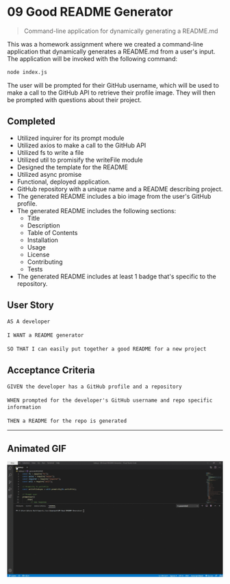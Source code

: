# 09 Good README Generator
> Command-line application for dynamically generating a README.md

This was a homework assignment where we created a command-line application that dynamically generates a README.md from a user's input. The application will be invoked with the following command:

```sh
node index.js
```

The user will be prompted for their GitHub username, which will be used to make a call to the GitHub API to retrieve their profile image. They will then be prompted with questions about their project.

## Completed
* Utilized inquirer for its prompt module
* Utilized axios to make a call to the GitHub API
* Utilized fs to write a file
* Utilized util to promisify the writeFile module
* Designed the template for the README
* Utilized async promise
* Functional, deployed application.
* GitHub repository with a unique name and a README describing project.
* The generated README includes a bio image from the user's GitHub profile.
* The generated README includes the following sections: 
  * Title
  * Description
  * Table of Contents
  * Installation
  * Usage
  * License
  * Contributing
  * Tests
* The generated README includes at least 1 badge that's specific to the repository.


## User Story

```
AS A developer

I WANT a README generator

SO THAT I can easily put together a good README for a new project
```



## Acceptance Criteria

```
GIVEN the developer has a GitHub profile and a repository

WHEN prompted for the developer's GitHub username and repo specific information

THEN a README for the repo is generated
```
- - -

## Animated GIF
![Good README Generator](./images/goodREADMEgenerator.gif)